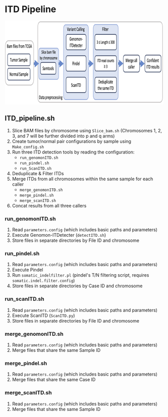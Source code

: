 # ITD Pipeline
<img src="https://github.com/NYCUchaolab/ITD-pipeline/blob/main/ITD-pipeline.png" width="1000" height="265">


## ITD_pipeline.sh
1. Slice BAM files by chromosome using `Slice_bam.sh` (Chromosomes 1, 2, 3, and 7 will be further divided into p and q arms)
2. Create tumor/normal pair configurations by sample using `Make_config.sh`
3. Run three ITD detection tools by reading the configuration:
    - `run_genomonITD.sh`
    - `run_pindel.sh`
    - `run_ScanITD.sh`
4. Deduplicate & Filter ITDs
5. Merge ITDs from all chromosomes within the same sample for each caller
    - `merge_genomonITD.sh`
    - `merge_pindel.sh`
    - `merge_scanITD.sh`
7. Concat results from all three callers
### run_genomonITD.sh
1. Read `parameters.config` (which includes basic paths and parameters)
2. Execute Genomon-ITDetecter (`detectITD.sh`)
3. Store files in separate directories by File ID and chromosome
### run_pindel.sh
1. Read `parameters.config` (which includes basic paths and parameters)
2. Execute Pindel
3. Run `somatic_indelfilter.pl` (pindel's T/N filtering script, requires `somatic.indel.filter.config`)
4. Store files in separate directories by Case ID and chromosome
### run_scanITD.sh
1. Read `parameters.config` (which includes basic paths and parameters)
2. Execute ScanITD (`ScanITD.py`)
3. Store files in separate directories by File ID and chromosome
### merge_genomonITD.sh
1. Read `parameters.config` (which includes basic paths and parameters)
2. Merge files that share the same Sample ID
### merge_pindel.sh
1. Read `parameters.config` (which includes basic paths and parameters)
2. Merge files that share the same Case ID
### merge_scanITD.sh
1. Read `parameters.config` (which includes basic paths and parameters)
2. Merge files that share the same Sample ID
